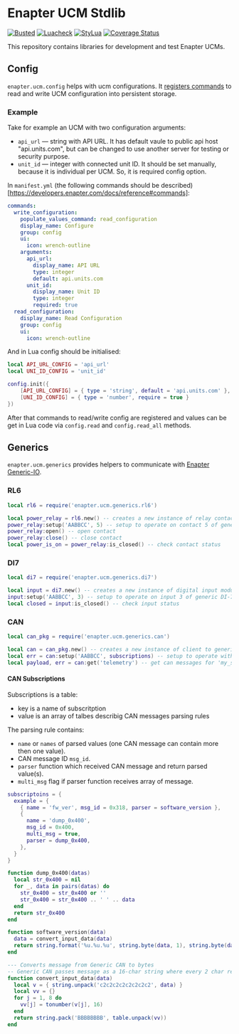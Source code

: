 # Enapter UCM Stdlib

[![Busted](https://github.com/enapter/enapter-ucm.lua/actions/workflows/busted.yml/badge.svg)]()
[![Luacheck](https://github.com/enapter/enapter-ucm.lua/actions/workflows/luacheck.yml/badge.svg)]()
[![StyLua](https://github.com/enapter/enapter-ucm.lua/actions/workflows/stylua.yml/badge.svg)]()
[![Coverage Status](https://coveralls.io/repos/github/Enapter/enapter-ucm.lua/badge.svg?branch=main)](https://coveralls.io/github/Enapter/enapter-ucm.lua?branch=main)

This repository contains libraries for development and test Enapter UCMs.

## Config
`enapter.ucm.config` helps with ucm configurations. It [registers commands](https://developers.enapter.com/docs/reference/ucm/enapter#enapterregister_command_handler) to read and write UCM configuration into persistent storage.

### Example
Take for example an UCM with two configuration arguments:
- `api_url` — string with API URL. It has default vaule to public api host "api.units.com", but can be changed to use another server for testing or security purpose.
- `unit_id` — integer with connected unit ID. It should be set manually, because it is individual per UCM. So, it is required config option.

In `manifest.yml` (the following commands should be described)[https://developers.enapter.com/docs/reference#commands]:
```yml
commands:
  write_configuration:
    populate_values_command: read_configuration
    display_name: Configure
    group: config
    ui:
      icon: wrench-outline
    arguments:
      api_url:
        display_name: API URL
        type: integer
        default: api.units.com
      unit_id:
        display_name: Unit ID
        type: integer
        required: true
  read_configuration:
    display_name: Read Configuration
    group: config
    ui:
      icon: wrench-outline
```

And in Lua config should be initialised:
```lua
local API_URL_CONFIG = 'api_url'
local UNI_ID_CONFIG = 'unit_id'

config.init({
    [API_URL_CONFIG] = { type = 'string', default = 'api.units.com' },
    [UNI_ID_CONFIG] = { type = 'number', require = true }
})
```

After that commands to read/write config are registered and values can be get in Lua code via `config.read` and `config.read_all` methods.


## Generics

`enapter.ucm.generics` provides helpers to communicate with [Enapter Generic-IO](https://marketplace.enapter.com/blueprints/generic_io).

### RL6

```lua
local rl6 = require('enapter.ucm.generics.rl6')

local power_relay = rl6.new() -- creates a new instance of relay contact
power_relay:setup('AABBCC', 5) -- setup to operate on contact 5 of generic RL-6 UCM with hardware id AABBCC
power_relay:open() -- open contact
power_relay:close() -- close contact
local power_is_on = power_relay:is_closed() -- check contact status
```

### DI7

```lua
local di7 = require('enapter.ucm.generics.di7')

local input = di7.new() -- creates a new instance of digital input module
input:setup('AABBCC', 3) -- setup to operate on input 3 of generic DI-7 UCM with hardware id AABBCC
local closed = input:is_closed() -- check input status
```

### CAN

```lua
local can_pkg = require('enapter.ucm.generics.can')

local can = can_pkg.new() -- creates a new instance of client to generic CAN UCM
local err = can:setup('AABBCC', subscriptions) -- setup to operate with UCM with hardware id AABBCC (about subscriptions see below)
local payload, err = can:get('telemetry') -- get can messages for 'my_subscription' messages
```

#### CAN Subscriptions
Subscriptions is a table:
  - key is a name of subscritption
  - value is an array of talbes describig CAN messages parsing rules

The parsing rule contains:
  - `name` or `names` of parsed values (one CAN message can contain more then one value).
  - CAN message ID `msg_id`.
  - `parser` function which received CAN message and return parsed value(s).
  - `multi_msg` flag if parser function receives array of message.

```lua
subscriptoins = {
  example = {
    { name = 'fw_ver', msg_id = 0x318, parser = software_version },
    {
      name = 'dump_0x400',
      msg_id = 0x400,
      multi_msg = true,
      parser = dump_0x400,
    },
  }
}

function dump_0x400(datas)
  local str_0x400 = nil
  for _, data in pairs(datas) do
    str_0x400 = str_0x400 or ''
    str_0x400 = str_0x400 .. ' ' .. data
  end
  return str_0x400
end

function software_version(data)
  data = convert_input_data(data)
  return string.format('%u.%u.%u', string.byte(data, 1), string.byte(data, 2), string.byte(data, 3))
end

--- Converts message from Generic CAN to bytes
-- Generic CAN passes message as a 16-char string where every 2 char represent a byte in hex format.
function convert_input_data(data)
  local v = { string.unpack('c2c2c2c2c2c2c2c2', data) }
  local vv = {}
  for j = 1, 8 do
    vv[j] = tonumber(v[j], 16)
  end
  return string.pack('BBBBBBBB', table.unpack(vv))
end
```
